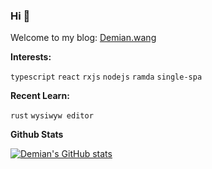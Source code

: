 ### Hi 👋

Welcome to my blog:  [Demian.wang](http://demian.wang/)

**Interests:**

<code>typescript</code>
<code>react</code>
<code>rxjs</code>
<code>nodejs</code>
<code>ramda</code>
<code>single-spa</code>


**Recent Learn:**

<code>rust</code>
<code>wysiwyw editor</code>

**Github Stats**

[![Demian's GitHub stats](https://github-readme-stats.vercel.app/api?username=demian1996)](https://github.com/anuraghazra/github-readme-stats)
